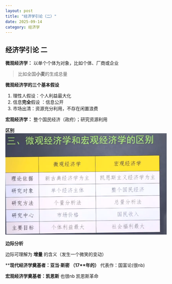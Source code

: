 ```yaml
---
layout: post
title: "经济学引论（二）"
date: 2025-09-14
category: 经济学
---
```


## 经济学引论 二

**微观经济学：**
以单个个体为对象，比如个体、厂商或企业 
> 比如全国**小麦**的生成总量

**微观经济学的三个基本假设**
1. 理性人假设：个人利益最大化
2. 信息**完全**假设 ：信息公开
3. 市场出清：资源充分利用，不存在闲置浪费

**宏观经济学：**
整个国民经济（政府）；研究资源利用

**区别**
![alt text](/images/economy/image-1.png)

**边际分析**

边际可理解为 **增量** 的含义（发生一个微笑的变动）

****现代经济学奠基者：亚当$\cdot$斯密 （17$**$年的）**
代表作：国富论(很nb)

**宏观经济学奠基者：凯恩斯**
也很nb
凯恩斯革命